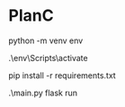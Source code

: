 # PlanC

python -m venv env

.\env\Scripts\activate

pip install -r requirements.txt

.\main.py flask run 
